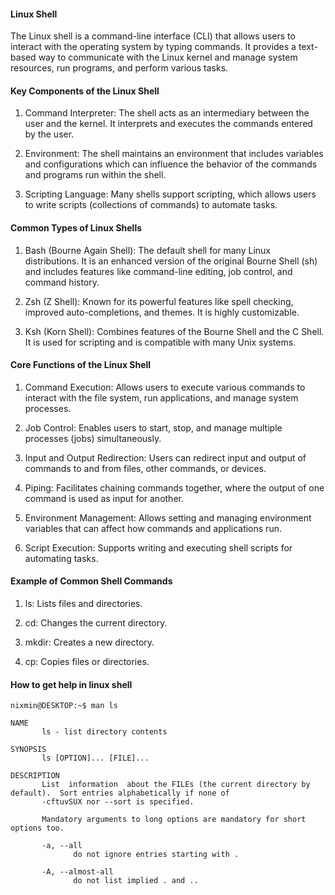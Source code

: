 #### Linux Shell

The Linux shell is a command-line interface (CLI) that allows users to interact with the operating system by typing commands. It provides a text-based way to communicate with the Linux kernel and manage system resources, run programs, and perform various tasks.

#### Key Components of the Linux Shell

1) Command Interpreter: The shell acts as an intermediary between the user and the kernel. It interprets and executes the commands entered by the user.

2) Environment: The shell maintains an environment that includes variables and configurations which can influence the behavior of the commands and programs run within the shell.

3) Scripting Language: Many shells support scripting, which allows users to write scripts (collections of commands) to automate tasks.

#### Common Types of Linux Shells

1) Bash (Bourne Again Shell): The default shell for many Linux distributions. It is an enhanced version of the original Bourne Shell (sh) and includes features like command-line editing, job control, and command history.

2) Zsh (Z Shell): Known for its powerful features like spell checking, improved auto-completions, and themes. It is highly customizable.

3) Ksh (Korn Shell): Combines features of the Bourne Shell and the C Shell. It is used for scripting and is compatible with many Unix systems.

#### Core Functions of the Linux Shell

1) Command Execution: Allows users to execute various commands to interact with the file system, run applications, and manage system processes.

2) Job Control: Enables users to start, stop, and manage multiple processes (jobs) simultaneously.

3) Input and Output Redirection: Users can redirect input and output of commands to and from files, other commands, or devices.

4) Piping: Facilitates chaining commands together, where the output of one command is used as input for another.

5) Environment Management: Allows setting and managing environment variables that can affect how commands and applications run.

6) Script Execution: Supports writing and executing shell scripts for automating tasks.

#### Example of Common Shell Commands

1) ls: Lists files and directories.

2) cd: Changes the current directory.

3) mkdir: Creates a new directory.

4) cp: Copies files or directories.

#### How to get help in linux shell

```
nixmin@DESKTOP:~$ man ls

NAME
       ls - list directory contents

SYNOPSIS
       ls [OPTION]... [FILE]...

DESCRIPTION
       List  information  about the FILEs (the current directory by default).  Sort entries alphabetically if none of
       -cftuvSUX nor --sort is specified.

       Mandatory arguments to long options are mandatory for short options too.

       -a, --all
              do not ignore entries starting with .

       -A, --almost-all
              do not list implied . and ..

```